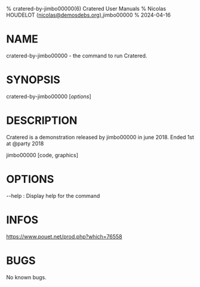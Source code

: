 % cratered-by-jimbo00000(6) Cratered User Manuals
% Nicolas HOUDELOT (nicolas@demosdebs.org),jimbo00000
% 2024-04-16

# NAME
cratered-by-jimbo00000 - the command to run Cratered.

# SYNOPSIS
cratered-by-jimbo00000 [*options*]

# DESCRIPTION
Cratered is a demonstration released by jimbo00000 in june 2018.
Ended 1st at @party 2018

jimbo00000 [code, graphics]

# OPTIONS
\--help
:   Display help for the command

# INFOS
https://www.pouet.net/prod.php?which=76558

# BUGS
No known bugs.
